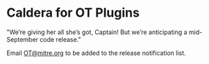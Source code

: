 # Caldera for OT Plugins
"We’re giving her all she’s got, Captain! But we’re anticipating a mid-September code release."

Email OT@mitre.org to be added to the release notification list.
